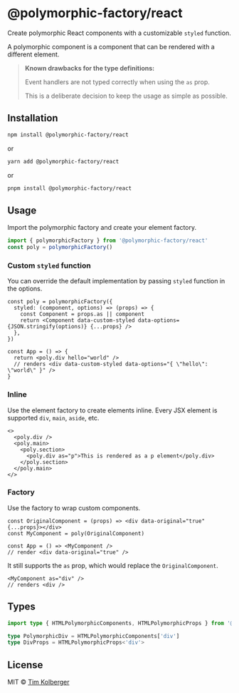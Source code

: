 # @polymorphic-factory/react

Create polymorphic React components with a customizable `styled` function.

A polymorphic component is a component that can be rendered with a different element.

> **Known drawbacks for the type definitions:**
>
> Event handlers are not typed correctly when using the `as` prop.
>
> This is a deliberate decision to keep the usage as simple as possible.

## Installation

```bash
npm install @polymorphic-factory/react
```

or

```bash
yarn add @polymorphic-factory/react
```

or

```bash
pnpm install @polymorphic-factory/react
```

## Usage

Import the polymorphic factory and create your element factory.

```ts
import { polymorphicFactory } from '@polymorphic-factory/react'
const poly = polymorphicFactory()
```

### Custom `styled` function

You can override the default implementation by passing `styled` function in the options.

```tsx
const poly = polymorphicFactory({
  styled: (component, options) => (props) => {
    const Component = props.as || component
    return <Component data-custom-styled data-options={JSON.stringify(options)} {...props} />
  },
})

const App = () => {
  return <poly.div hello="world" />
  // renders <div data-custom-styled data-options="{ \"hello\": \"world\" }" />
}
```

### Inline

Use the element factory to create elements inline.
Every JSX element is supported `div`, `main`, `aside`, etc.

```tsx
<>
  <poly.div />
  <poly.main>
    <poly.section>
      <poly.div as="p">This is rendered as a p element</poly.div>
    </poly.section>
  </poly.main>
</>
```

### Factory

Use the factory to wrap custom components.

```tsx
const OriginalComponent = (props) => <div data-original="true" {...props}></div>
const MyComponent = poly(OriginalComponent)

const App = () => <MyComponent />
// render <div data-original="true" />
```

It still supports the `as` prop, which would replace the `OriginalComponent`.

```tsx
<MyComponent as="div" />
// renders <div />
```

## Types

```ts
import type { HTMLPolymorphicComponents, HTMLPolymorphicProps } from '@polymorphic-factory/react'

type PolymorphicDiv = HTMLPolymorphicComponents['div']
type DivProps = HTMLPolymorphicProps<'div'>
```

## License

MIT © [Tim Kolberger](https://github.com/timkolberger)
